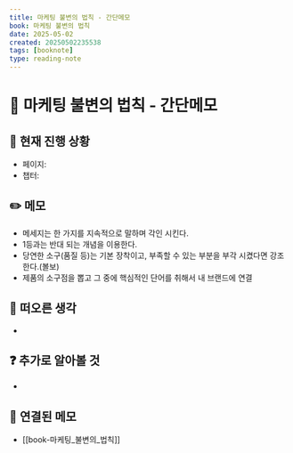 ```yaml
---
title: 마케팅 불변의 법칙 - 간단메모
book: 마케팅 불변의 법칙
date: 2025-05-02
created: 20250502235538
tags: [booknote]
type: reading-note
---
```


# 📝 마케팅 불변의 법칙 - 간단메모

## 📍 현재 진행 상황
- 페이지: 
- 챕터: 

## ✏️ 메모
* 메세지는 한 가지를 지속적으로 말하며 각인 시킨다.
* 1등과는 반대 되는 개념을 이용한다.
* 당연한 소구(품질 등)는 기본 장착이고, 부족할 수 있는 부분을 부각 시켰다면 강조한다.(볼보)
* 제품의 소구점을 뽑고 그 중에 핵심적인 단어를 취해서 내 브랜드에 연결

## 💭 떠오른 생각
- 

## ❓ 추가로 알아볼 것
- 

## 🔗 연결된 메모
- [[book-마케팅_불변의_법칙]]

